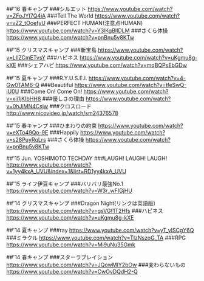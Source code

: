 ##'16 春キャンプ
###シルエット
https://www.youtube.com/watch?v=ZFoJYI7Q4iA
###Tell The World
https://www.youtube.com/watch?v=vZ2_tOoefyU
###PERFECT HUMAN(注意点HUMAN)
https://www.youtube.com/watch?v=Y3lKgBlIDLM
###さくら体操
https://www.youtube.com/watch?v=pnBnu5v8KTw

##'15 クリスマスキャンプ
###新宝島
https://www.youtube.com/watch?v=LIlZCmETvsY
###ハピネス
https://www.youtube.com/watch?v=uKgmu8g-kXE
###シェアハピ
https://www.youtube.com/watch?v=mqBQPsEbGDw

##'15 夏キャンプ
###R.Y.U.S.E.I.
https://www.youtube.com/watch?v=4-Gw0TAM6-Q
###Beautiful
https://www.youtube.com/watch?v=tfeSwQ-iU0U
###Come On! Come On!
https://www.youtube.com/watch?v=xii1jKIbHH8
###優しさの理由
https://www.youtube.com/watch?v=0hJiMN4Csjw
###クロスロード
http://www.nicovideo.jp/watch/sm24376578

##'15 春キャンプ
###ひまわりの約束
https://www.youtube.com/watch?v=eXTo49Qo-9E
###Happily
https://www.youtube.com/watch?v=s28PuyRqLrs
###さくら体操
https://www.youtube.com/watch?v=pnBnu5v8KTw

##'15 Jun. YOSHIMOTO TECHDAY
###LAUGH! LAUGH! LAUGH!
https://www.youtube.com/watch?v=1yy4kxA_UVU&index=1&list=RD1yy4kxA_UVU

##'15 ライフ伊豆キャンプ
###バリバリ最強No.1
https://www.youtube.com/watch?v=W3r_wFIGjHU

##'14 クリスマスキャンプ
###Dragon Night(リンクは英語版)
https://www.youtube.com/watch?v=gsVGf1T2Hfs
###ハピネス
https://www.youtube.com/watch?v=uKgmu8g-kXE

##'14 夏キャンプ
###ray
https://www.youtube.com/watch?v=yT_ylSCgY6Q
###ミラクル
https://www.youtube.com/watch?v=TIzNszoG_TA
###RPG
https://www.youtube.com/watch?v=Mi9uNu35Gmk

##'14 春キャンプ
###スターラブレイション
https://www.youtube.com/watch?v=JQowMIY2bOw
###変わらないもの
https://www.youtube.com/watch?v=CwOvDQdH2-Q
